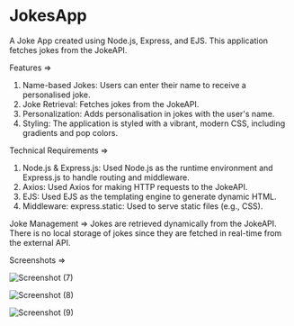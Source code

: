 # JokesApp
A Joke App created using Node.js, Express, and EJS. This application fetches jokes from the JokeAPI.

Features =>
1. Name-based Jokes: Users can enter their name to receive a personalised joke.
2. Joke Retrieval: Fetches jokes from the JokeAPI.
3. Personalization: Adds personalisation in jokes with the user's name.
4. Styling: The application is styled with a vibrant, modern CSS, including gradients and pop colors.

Technical Requirements => 
1. Node.js & Express.js: Used Node.js as the runtime environment and Express.js to handle routing and middleware.
2. Axios: Used Axios for making HTTP requests to the JokeAPI.
3. EJS: Used EJS as the templating engine to generate dynamic HTML.
4. Middleware: express.static: Used to serve static files (e.g., CSS).

Joke Management =>
Jokes are retrieved dynamically from the JokeAPI. There is no local storage of jokes since they are fetched in real-time from the external API.

Screenshots =>

![Screenshot (7)](https://github.com/Piyush-Patole/JokesApp/assets/73785010/26ae7778-8893-48db-8ffd-03775bd5a0c1)

![Screenshot (8)](https://github.com/Piyush-Patole/JokesApp/assets/73785010/135eeef8-8e4d-42be-b97c-ab429ff4439b)

![Screenshot (9)](https://github.com/Piyush-Patole/JokesApp/assets/73785010/dc04b4d1-95dc-4aba-a75e-06e62860fad9)
